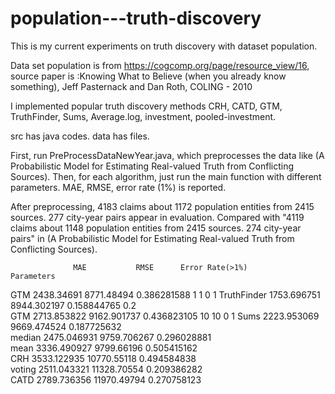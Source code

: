 # population---truth-discovery

This is my current experiments on truth discovery with dataset population.

Data set population is from https://cogcomp.org/page/resource_view/16, source paper is :Knowing What to Believe (when you already know something), Jeff Pasternack and Dan Roth, COLING - 2010

I implemented popular truth discovery methods CRH, CATD, GTM, TruthFinder, Sums, Average.log, investment, pooled-investment.

src has java codes.
data has files.

First, run PreProcessDataNewYear.java, which preprocesses the data like (A Probabilistic Model for Estimating Real-valued Truth from Conflicting Sources).
Then, for each algorithm, just run the main function with different parameters. MAE, RMSE, error rate (1%) is reported.

After preprocessing, 4183 claims about 1172 population entities from 2415 sources. 277 city-year pairs appear in evaluation.
Compared with "4119 claims about 1148 population entities from 2415 sources. 274 city-year pairs" in (A Probabilistic Model for Estimating Real-valued Truth from Conflicting Sources).


	              MAE	        RMSE	  Error Rate(>1%)			Parameters	
GTM	        2438.34691	8771.48494	0.386281588	        1	1	0	1
TruthFinder	1753.696751	8944.302197	0.158844765	        0.2			
GTM	        2713.853822	9162.901737	0.436823105	        10	10	0	1
Sums	      2223.953069	9669.474524	0.187725632				
median	    2475.046931	9759.706267	0.296028881				
mean	      3336.490927	9799.66196	0.505415162				
CRH	        3533.122935	10770.55118	0.494584838				
voting	    2511.043321	11328.70554	0.209386282				
CATD	      2789.736356	11970.49794	0.270758123				
